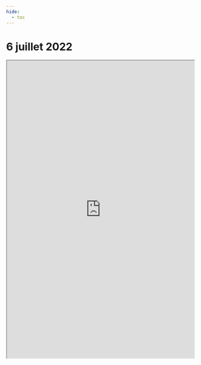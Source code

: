 ```yaml
---
hide:
  - toc
---
```


# 6 juillet 2022

<iframe width="100%" height="800" src="https://pad.lamyne.org/s/FUC22_low-tech_mercredi"></iframe>
